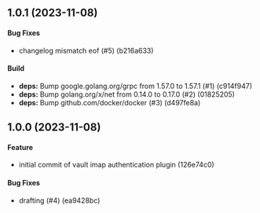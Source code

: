 ## 1.0.1 (2023-11-08)

#### Bug Fixes

* changelog mismatch eof (#5) (b216a633)

#### Build

* **deps:** Bump google.golang.org/grpc from 1.57.0 to 1.57.1 (#1) (c914f947)
* **deps:** Bump golang.org/x/net from 0.14.0 to 0.17.0 (#2) (01825205)
* **deps:** Bump github.com/docker/docker (#3) (d497fe8a)


## 1.0.0 (2023-11-08)

#### Feature

* initial commit of vault imap authentication plugin (126e74c0)

#### Bug Fixes

* drafting (#4) (ea9428bc)

